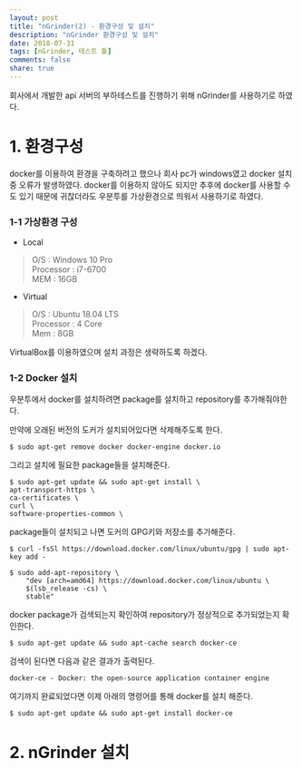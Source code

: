```yaml
---
layout: post
title: "nGrinder(2) - 환경구성 및 설치"
description: "nGrinder 환경구성 및 설치"
date: 2018-07-31
tags: [nGrinder, 테스트 툴]
comments: false
share: true
---
```

회사에서 개발한 api 서버의 부하테스트를 진행하기 위해 nGrinder를 사용하기로 하였다. 

# 1. 환경구성
docker를 이용하여 환경을 구축하려고 했으나 회사 pc가 windows였고 docker 설치 중 오류가 발생하였다.
docker를 이용하지 않아도 되지만 추후에 docker를 사용할 수 도 있기 때문에 귀찮더라도 우분투를 가상환경으로 띄워서 사용하기로 하였다.

### 1-1 가상환경 구성
- Local 
 > O/S : Windows 10 Pro  
 > Processor : i7-6700  
 > MEM : 16GB  

- Virtual
 > O/S : Ubuntu 18.04 LTS  
 > Processor : 4 Core  
 > Mem : 8GB  

VirtualBox를 이용하였으며 설치 과정은 생략하도록 하겠다.

### 1-2 Docker 설치
우분투에서 docker를 설치하려면 package를 설치하고 repository를 추가해줘야한다.

만약에 오래된 버전의 도커가 설치되어있다면 삭제해주도록 한다.
```
$ sudo apt-get remove docker docker-engine docker.io
```
그리고 설치에 필요한 package들을 설치해준다.

```
$ sudo apt-get update && sudo apt-get install \  
apt-transport-https \  
ca-certificates \  
curl \  
software-properties-common \  
```
package들이 설치되고 나면 도커의 GPG키와 저장소를 추가해준다.
```
$ curl -fsSl https://download.docker.com/linux/ubuntu/gpg | sudo apt-key add - 

$ sudo add-apt-repository \
    "dev [arch=amd64] https://download.docker.com/linux/ubuntu \
    $(lsb_release -cs) \
    stable"
```

docker package가 검색되는지 확인하여 repository가 정상적으로 추가되었는지 확인한다.
```
$ sudo apt-get update && sudo apt-cache search docker-ce
```
검색이 된다면 다음과 같은 결과가 출력된다.
```
docker-ce - Docker: the open-source application container engine
```
여기까지 완료되었다면 이제 아래의 명령어를 통해 docker를 설치 해준다.
```
$ sudo apt-get update && sudo apt-get install docker-ce
```

# 2. nGrinder 설치
